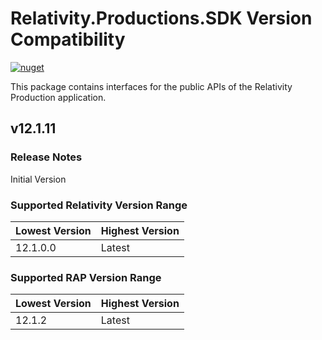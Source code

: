 # Relativity.Productions.SDK Version Compatibility

[![nuget](https://img.shields.io/nuget/v/Relativity.Productions.SDK.svg)](https://www.nuget.org/packages/Relativity.Productions.SDK)

This package contains interfaces for the public APIs of the Relativity Production application.

## v12.1.11

### Release Notes

Initial Version

### Supported Relativity Version Range

Lowest Version | Highest Version
--- | ---
12.1.0.0 | Latest

### Supported RAP Version Range

Lowest Version | Highest Version
--- | ---
12.1.2 | Latest